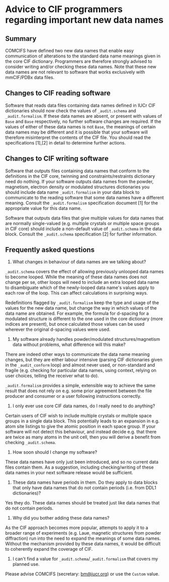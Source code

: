 # Advice to CIF programmers regarding important new data names

## Summary

COMCIFS have defined two new data names that enable easy communication
of alterations to the standard data name meanings given in the core
CIF dictionary.  Programmers are therefore strongly advised to
consider writing and/or checking these data names. Note that these new
data names are not relevant to software that works exclusively with
mmCIF/PDBx data files.

## Changes to CIF reading software

Software that reads data files containing data names defined in IUCr
CIF dictionaries should now check the values of `_audit.schema` and
`_audit.formalism`.  If these data names are absent, or present with
values of `Base` and `Base` respectively, no further software changes
are required.  If the values of either of these data names is not
`Base`, the meanings of certain data names may be different and it is
possible that your software will therefore misinterpret the contents
of the CIF file. You should read the specifications [1],[2] in detail
to determine further actions.

## Changes to CIF writing software

Software that outputs files containing data names that conform to the
definitions in the CIF core, twinning and constraints/restraints
dictionary need do nothing. If your software outputs data names from
the powder, magnetism, electron density or modulated structures
dictionaries you should include data name `_audit.formalism` in your
data block to communicate to the reading software that some data names
have a different meaning.  Consult the `_audit.formalism`
specification document [1] for the appropriate value for this data
name.

Software that outputs data files that give multiple values for data
names that are normally single-valued (e.g. multiple crystals or
multiple space groups in CIF core) should include a non-default value
of `_audit.schema` in the data block.  Consult the `_audit.schema`
specification [2] for further information.

## Frequently asked questions

1. What changes in behaviour of data names are we talking about?

`_audit.schema` covers the effect of allowing previously unlooped data
names to become looped. While the meaning of these data names does not
change per se, other loops will need to include an extra looped data
name to disambiguate which of the newly-looped data name's values apply
to each row of the loop. This can affect calculations in surprising ways.

Redefinitions flagged by `_audit.formalism` keep the type and usage of
the values for the new data name, but change the way in which values
of the data name are obtained. For example, the formula for d-spacing
for a modulated structure is different to the one used in the core
dictionary (more indices are present), but once calculated those
values can be used wherever the original d-spacing values were used.

1. My software already handles powder/modulated structures/magnetism data without
problems, what difference will this make?

There are indeed other ways to communicate the data name meaning
changes, but they are either labour intensive (parsing CIF
dictionaries given in the `_audit_conform` loop) and almost never
used, or non-standard and fragile (e.g. checking for particular data
names, using context, relying on user choices, telling the receiver
what to do).

`_audit.formalism` provides a simple, extensible way to achieve the
same result that does not rely on e.g. some prior agreement between
the file producer and consumer or a user following instructions
correctly.

1. I only ever use core CIF data names, do I really need to do anything?

Certain users of CIF wish to include multiple crystals or multiple
space groups in a single data block. This potentially leads to an
expansion in e.g. atom site listings to give the atomic position in
each space group. If your software will not detect this behaviour, and
instead decide e.g. that there are twice as many atoms in the unit cell,
then you will derive a benefit from checking `_audit.schema`.

1. How soon should I change my software?

These data names have only just been introduced, and so no current
data files contain them. As a suggestion, including checking/writing of
these data names in your next software release would be sufficient.

1. These data names have periods in them. Do they apply to data blocks that
only have data names that do not contain periods (i.e. from DDL1 dictionaries)?

Yes they do. These data names should be treated just like data names that do not
contain periods.

1. Why did you bother adding these data names?

As the CIF approach becomes more popular, attempts to apply it to
a broader range of experiments (e.g. Laue, magnetic structures
from powder diffraction) run into the need to expand the meanings
of some data names.  Without the mechanism provided by these data names,
it would be difficult to coherently expand the coverage of CIF.

1. I can't find a value for `_audit.schema`/`_audit.formalism` that
   covers my planned use.

Please advise COMCIFS (secretary: bm@iucr.org) or use the `Custom` value.
